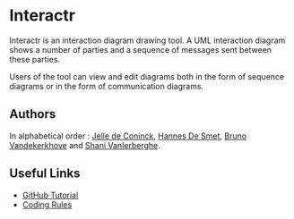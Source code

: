 # Interactr

Interactr is an interaction diagram drawing tool. A UML interaction diagram shows a number of parties and a sequence of messages sent between these parties.

Users of the tool can view and edit diagrams both in the form of sequence diagrams or in the form of communication diagrams.

## Authors

In alphabetical order : [Jelle de Coninck](mailto:jelle.deconinck@student.kuleuven.be), [Hannes De Smet](mailto:hannes.desmet@student.kuleuven.be), [Bruno Vandekerkhove](mailto:bruno.vandekerkhove@student.kuleuven.be) and [Shani Vanlerberghe](mailto:shani.vanlerberghe@student.kuleuven.be ).

## Useful Links

 - [GitHub Tutorial](https://try.github.io)
 - [Coding Rules](https://www.scribd.com/document/361101389/Coding-Rules)
